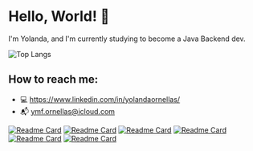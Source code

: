 # Hello, World! 👋
I'm Yolanda, and I'm currently studying to become a Java Backend dev.

![Top Langs](https://github-readme-stats.vercel.app/api/top-langs/?username=yornellas&layout=compact&theme=dark&langs_count=8)


## How to reach me:
- 💻  https://www.linkedin.com/in/yolandaornellas/
- 📬  ymf.ornellas@icloud.com

[![Readme Card](https://github-readme-stats.vercel.app/api/pin/?username=yornellas&repo=demo-dao-jdbc&theme=dark)](https://github.com/yornellas/demo-dao-jdbc)
[![Readme Card](https://github-readme-stats.vercel.app/api/pin/?username=yornellas&repo=shop-order-java-composition&theme=dark)](https://github.com/yornellas/shop-order-java-composition)
[![Readme Card](https://github-readme-stats.vercel.app/api/pin/?username=yornellas&repo=cities-api&theme=dark)](https://github.com/yornellas/cities-api)
[![Readme Card](https://github-readme-stats.vercel.app/api/pin/?username=yornellas&repo=order-springboot-java&theme=dark)](https://github.com/yornellas/order-springboot-java)
[![Readme Card](https://github-readme-stats.vercel.app/api/pin/?username=yornellas&repo=estudos-HiringCoders-VTEX&theme=dark)](https://github.com/yornellas/estudos-HiringCoders-VTEX)
[![Readme Card](https://github-readme-stats.vercel.app/api/pin/?username=yornellas&repo=projeto-livraria-HiringCoders-VTEX&theme=dark)](https://github.com/yornellas/projeto-livraria-HiringCoders-VTEX.git)

<!---
yornellas/yornellas is a ✨ special ✨ repository because its `README.md` (this file) appears on your GitHub profile.
You can click the Preview link to take a look at your changes.
--->
